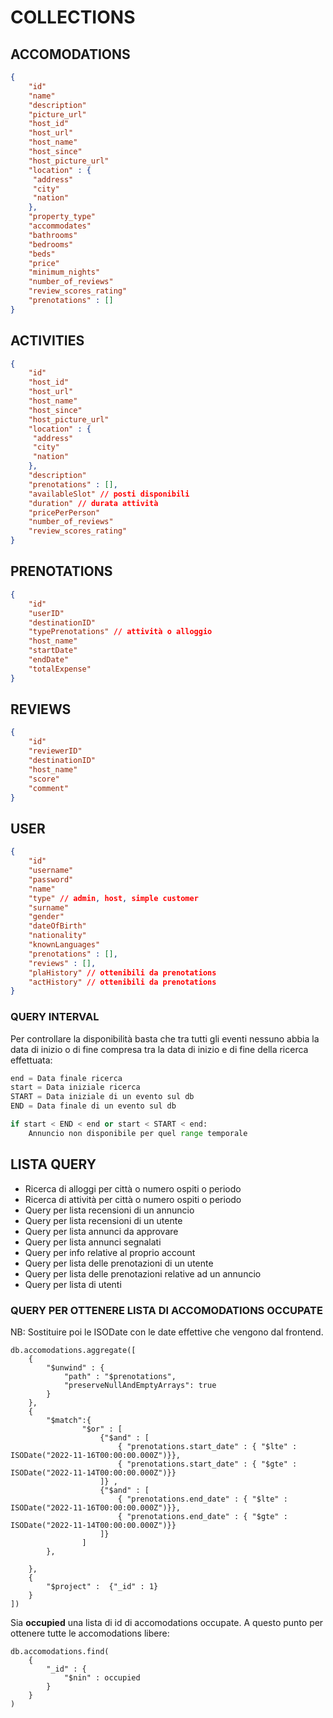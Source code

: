 # COLLECTIONS

## ACCOMODATIONS

```JSON
{
    "id"
    "name"
    "description"
    "picture_url"
    "host_id"
    "host_url"
    "host_name"
    "host_since"
    "host_picture_url"
    "location" : {
     "address"
     "city"
     "nation"
    },
    "property_type"
    "accommodates"
    "bathrooms"
    "bedrooms"
    "beds"
    "price"
    "minimum_nights"
    "number_of_reviews"
    "review_scores_rating"
    "prenotations" : []
}
```

## ACTIVITIES
```JSON
{
    "id"
    "host_id"
    "host_url"
    "host_name"
    "host_since"
    "host_picture_url"
    "location" : {
     "address"
     "city"
     "nation"
    },
    "description"
    "prenotations" : [],
    "availableSlot" // posti disponibili
    "duration" // durata attività
    "pricePerPerson"
    "number_of_reviews"
    "review_scores_rating"
}
```

## PRENOTATIONS
```JSON
{
    "id"
    "userID"
    "destinationID"
    "typePrenotations" // attività o alloggio
    "host_name"
    "startDate"
    "endDate"
    "totalExpense"
}
```

## REVIEWS
```JSON
{
    "id"
    "reviewerID"
    "destinationID"
    "host_name"
    "score"
    "comment"
}
```

## USER
```JSON
{
    "id"
    "username"
    "password"
    "name"
    "type" // admin, host, simple customer
    "surname"
    "gender"
    "dateOfBirth"
    "nationality"
    "knownLanguages"
    "prenotations" : [],
    "reviews" : [],
    "plaHistory" // ottenibili da prenotations
    "actHistory" // ottenibili da prenotations
}
```


### QUERY INTERVAL
Per controllare la disponibilità basta che tra tutti gli eventi nessuno abbia la data di inizio o di fine compresa tra la data di inizio e di fine della ricerca effettuata:
```python
end = Data finale ricerca
start = Data iniziale ricerca
START = Data iniziale di un evento sul db
END = Data finale di un evento sul db

if start < END < end or start < START < end:
    Annuncio non disponibile per quel range temporale
```

## LISTA QUERY
 - Ricerca di alloggi per città o numero ospiti o periodo
 - Ricerca di attività per città o numero ospiti o periodo
 - Query per lista recensioni di un annuncio
 - Query per lista recensioni di un utente
 - Query per lista annunci da approvare
 - Query per lista annunci segnalati
 - Query per info relative al proprio account
 - Query per lista delle prenotazioni di un utente
 - Query per lista delle prenotazioni relative ad un annuncio
 - Query per lista di utenti

### QUERY PER OTTENERE LISTA DI ACCOMODATIONS OCCUPATE
NB: Sostituire poi le ISODate con le date effettive che vengono dal frontend.
```mongodb
db.accomodations.aggregate([
    {
        "$unwind" : {
            "path" : "$prenotations",
            "preserveNullAndEmptyArrays": true
        }
    },
    {
        "$match":{
                "$or" : [
                    {"$and" : [
                        { "prenotations.start_date" : { "$lte" : ISODate("2022-11-16T00:00:00.000Z")}},
                        { "prenotations.start_date" : { "$gte" : ISODate("2022-11-14T00:00:00.000Z")}}
                    ]} ,
                    {"$and" : [
                        { "prenotations.end_date" : { "$lte" : ISODate("2022-11-16T00:00:00.000Z")}},
                        { "prenotations.end_date" : { "$gte" : ISODate("2022-11-14T00:00:00.000Z")}}
                    ]} 
                ]
        },
        
    },
    {
        "$project" :  {"_id" : 1}
    }
])
```

Sia **occupied** una lista di id di accomodations occupate. A questo punto per ottenere tutte le accomodations libere:

```mongodb
db.accomodations.find(
    {
        "_id" : {
            "$nin" : occupied
        }
    }
)
```